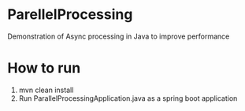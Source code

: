 # ParellelProcessing
Demonstration of Async processing in Java to improve performance

# How to run
1. mvn clean install
2. Run ParallelProcessingApplication.java as a spring boot application

